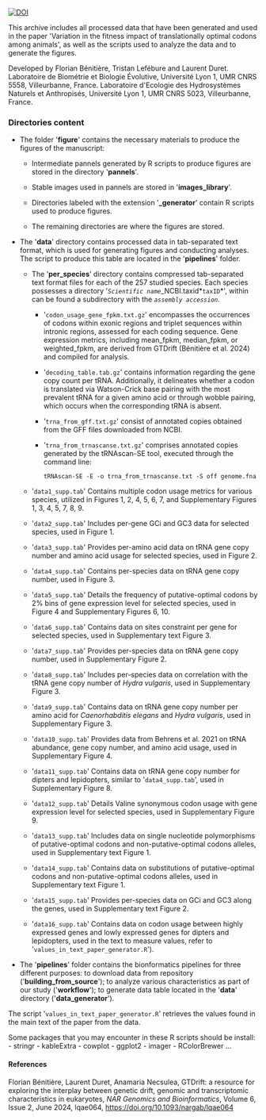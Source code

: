 [![DOI](https://zenodo.org/badge/DOI/10.5281/zenodo.12669922.svg)](https://doi.org/10.5281/zenodo.12669922)

This archive includes all processed data that have been generated and used in the paper 'Variation in the fitness impact of translationally optimal codons among animals', as well as the scripts used to analyze the data and to generate the figures.

Developed by Florian Bénitière, Tristan Lefébure and Laurent Duret. Laboratoire de Biométrie et Biologie Évolutive, Université Lyon 1, UMR CNRS 5558, Villeurbanne, France. Laboratoire d'Ecologie des Hydrosystèmes Naturels et Anthropisés, Université Lyon 1, UMR CNRS 5023, Villeurbanne, France.

### Directories content

-   The folder '**figure**' contains the necessary materials to produce the figures of the manuscript:

    -   Intermediate pannels generated by R scripts to produce figures are stored in the directory '**pannels**'.

    -   Stable images used in pannels are stored in '**images_library**'.

    -   Directories labeled with the extension '**\_generator**' contain R scripts used to produce figures.

    -   The remaining directories are where the figures are stored.

-   The '**data**' directory contains processed data in tab-separated text format, which is used for generating figures and conducting analyses. The script to produce this table are located in the '**pipelines**' folder.

    -   The '**per_species**' directory contains compressed tab-separated text format files for each of the 257 studied species. Each species possesses a directory '*`Scientific name`*\_NCBI.taxid*`taxID`*', within can be found a subdirectory with the *`assembly accession`*.

        -   '`codon_usage_gene_fpkm.txt.gz`' encompasses the occurrences of codons within exonic regions and triplet sequences within intronic regions, assessed for each coding sequence. Gene expression metrics, including mean_fpkm, median_fpkm, or weighted_fpkm, are derived from GTDrift (Bénitière et al. 2024) and compiled for analysis.

        -   '`decoding_table.tab.gz`' contains information regarding the gene copy count per tRNA. Additionally, it delineates whether a codon is translated via Watson-Crick base pairing with the most prevalent tRNA for a given amino acid or through wobble pairing, which occurs when the corresponding tRNA is absent.

        -   '`trna_from_gff.txt.gz`' consist of annotated copies obtained from the GFF files downloaded from NCBI.

        -   '`trna_from_trnascanse.txt.gz`' comprises annotated copies generated by the tRNAscan-SE tool, executed through the command line:

            ```         
            tRNAscan-SE -E -o trna_from_trnascanse.txt -S off genome.fna
            ```

    -   '`data1_supp.tab`' Contains multiple codon usage metrics for various species, utilized in Figures 1, 2, 4, 5, 6, 7, and Supplementary Figures 1, 3, 4, 5, 7, 8, 9.

    -   '`data2_supp.tab`' Includes per-gene GCi and GC3 data for selected species, used in Figure 1.

    -   '`data3_supp.tab`' Provides per-amino acid data on tRNA gene copy number and amino acid usage for selected species, used in Figure 2.

    -   '`data4_supp.tab`' Contains per-species data on tRNA gene copy number, used in Figure 3.

    -   '`data5_supp.tab`' Details the frequency of putative-optimal codons by 2% bins of gene expression level for selected species, used in Figure 4 and Supplementary Figures 6, 10.

    -   '`data6_supp.tab`' Contains data on sites constraint per gene for selected species, used in Supplementary text Figure 3.

    -   '`data7_supp.tab`' Provides per-species data on tRNA gene copy number, used in Supplementary Figure 2.

    -   '`data8_supp.tab`' Includes per-species data on correlation with the tRNA gene copy number of *Hydra vulgaris*, used in Supplementary Figure 3.

    -   '`data9_supp.tab`' Contains data on tRNA gene copy number per amino acid for *Caenorhabditis elegans* and *Hydra vulgaris*, used in Supplementary Figure 3.

    -   '`data10_supp.tab`' Provides data from Behrens et al. 2021 on tRNA abundance, gene copy number, and amino acid usage, used in Supplementary Figure 4.

    -   '`data11_supp.tab`' Contains data on tRNA gene copy number for dipters and lepidopters, similar to '`data4_supp.tab`', used in Supplementary Figure 8.

    -   '`data12_supp.tab`' Details Valine synonymous codon usage with gene expression level for selected species, used in Supplementary Figure 9.

    -   '`data13_supp.tab`' Includes data on single nucleotide polymorphisms of putative-optimal codons and non-putative-optimal codons alleles, used in Supplementary text Figure 1.

    -   '`data14_supp.tab`' Contains data on substitutions of putative-optimal codons and non-putative-optimal codons alleles, used in Supplementary text Figure 1.

    -   '`data15_supp.tab`' Provides per-species data on GCi and GC3 along the genes, used in Supplementary text Figure 2.

    -   '`data16_supp.tab`' Contains data on codon usage between highly expressed genes and lowly expressed genes for dipters and lepidopters, used in the text to measure values, refer to '`values_in_text_paper_generator.R`').

-   The '**pipelines**' folder contains the bionformatics pipelines for three different purposes: to download data from repository ('**building_from_source**'); to analyze various characteristics as part of our study ('**workflow**'); to generate data table located in the '**data**' directory ('**data_generator**').

The script '`values_in_text_paper_generator.R`' retrieves the values found in the main text of the paper from the data.

Some packages that you may encounter in these R scripts should be install: - stringr - kableExtra - cowplot - ggplot2 - imager - RColorBrewer ...

#### References

Florian Bénitière, Laurent Duret, Anamaria Necsulea, GTDrift: a resource for exploring the interplay between genetic drift, genomic and transcriptomic characteristics in eukaryotes, *NAR Genomics and Bioinformatics*, Volume 6, Issue 2, June 2024, lqae064, <https://doi.org/10.1093/nargab/lqae064>
